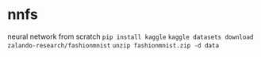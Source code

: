 # nnfs
neural network from scratch
`pip install kaggle`
`kaggle datasets download zalando-research/fashionmnist`
`unzip fashionmnist.zip -d data`